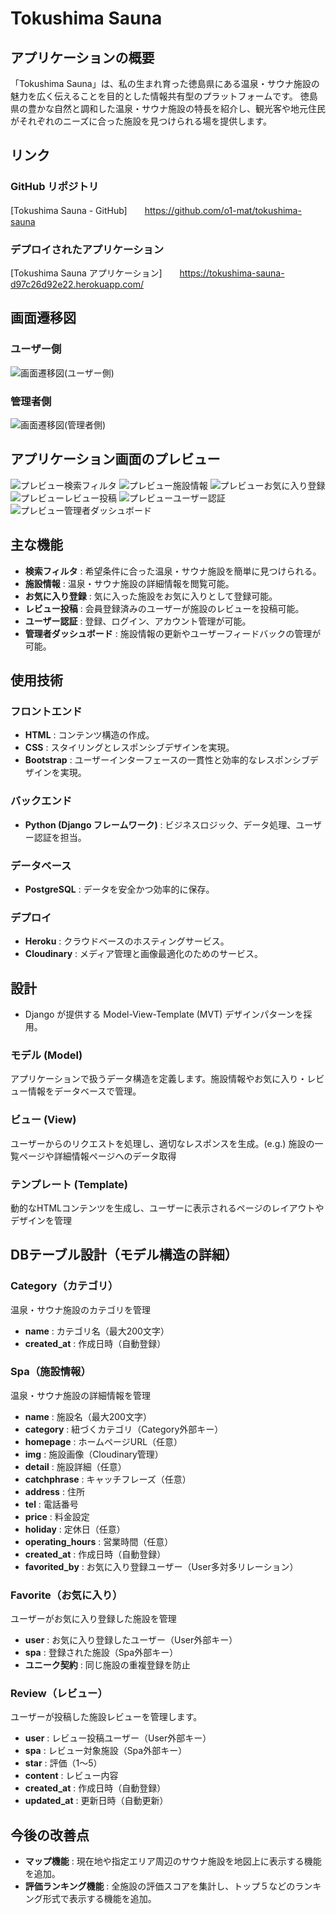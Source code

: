 # Tokushima Sauna 

## アプリケーションの概要
「Tokushima Sauna」は、私の生まれ育った徳島県にある温泉・サウナ施設の魅力を広く伝えることを目的とした情報共有型のプラットフォームです。
徳島県の豊かな自然と調和した温泉・サウナ施設の特長を紹介し、観光客や地元住民がそれぞれのニーズに合った施設を見つけられる場を提供します。


## リンク 
### GitHub リポジトリ
[Tokushima Sauna - GitHub]　　https://github.com/o1-mat/tokushima-sauna
### デプロイされたアプリケーション
[Tokushima Sauna アプリケーション]　　https://tokushima-sauna-d97c26d92e22.herokuapp.com/


## 画面遷移図
### ユーザー側
![画面遷移図(ユーザー側) ](https://github.com/user-attachments/assets/0f9eea3b-742b-405c-80f6-a3c856db3bff)
### 管理者側
![画面遷移図(管理者側) ](https://github.com/user-attachments/assets/b88fd31a-cf81-4d7e-b4ed-e888cc3d22a5)


## アプリケーション画面のプレビュー
![プレビュー検索フィルタ](https://github.com/user-attachments/assets/adf748c1-1fc0-414f-a3ea-fd8817bda3d2)
![プレビュー施設情報](https://github.com/user-attachments/assets/365dc679-d390-4254-a0dd-9a3dab015d25)
![プレビューお気に入り登録](https://github.com/user-attachments/assets/8df521d7-847e-4879-94d1-2c7b68cc4514)
![プレビューレビュー投稿](https://github.com/user-attachments/assets/df6a9c21-e533-4631-a100-b4b80554e747)
![プレビューユーザー認証](https://github.com/user-attachments/assets/45c0bca7-5276-4934-9b0e-393cf34bc67d)
![プレビュー管理者ダッシュボード](https://github.com/user-attachments/assets/9beaf762-6393-4f29-8ba2-10fae7b55f17)


## 主な機能
- **検索フィルタ** : 希望条件に合った温泉・サウナ施設を簡単に見つけられる。
- **施設情報** : 温泉・サウナ施設の詳細情報を閲覧可能。
- **お気に入り登録** : 気に入った施設をお気に入りとして登録可能。
- **レビュー投稿** : 会員登録済みのユーザーが施設のレビューを投稿可能。
- **ユーザー認証** : 登録、ログイン、アカウント管理が可能。
- **管理者ダッシュボード** : 施設情報の更新やユーザーフィードバックの管理が可能。


## 使用技術
### フロントエンド
- **HTML** : コンテンツ構造の作成。
- **CSS** : スタイリングとレスポンシブデザインを実現。
- **Bootstrap** : ユーザーインターフェースの一貫性と効率的なレスポンシブデザインを実現。
### バックエンド
- **Python (Django フレームワーク)** : ビジネスロジック、データ処理、ユーザー認証を担当。
### データベース
- **PostgreSQL** : データを安全かつ効率的に保存。
### デプロイ
- **Heroku** : クラウドベースのホスティングサービス。
- **Cloudinary** : メディア管理と画像最適化のためのサービス。


## 設計
- Django が提供する Model-View-Template (MVT) デザインパターンを採用。
### モデル (Model)
アプリケーションで扱うデータ構造を定義します。施設情報やお気に入り・レビュー情報をデータベースで管理。
### ビュー (View)
ユーザーからのリクエストを処理し、適切なレスポンスを生成。(e.g.) 施設の一覧ページや詳細情報ページへのデータ取得
### テンプレート (Template)
動的なHTMLコンテンツを生成し、ユーザーに表示されるページのレイアウトやデザインを管理


## DBテーブル設計（モデル構造の詳細）
### Category（カテゴリ）
温泉・サウナ施設のカテゴリを管理
- **name** : カテゴリ名（最大200文字）
- **created_at** : 作成日時（自動登録）

### Spa（施設情報）
温泉・サウナ施設の詳細情報を管理
- **name** : 施設名（最大200文字）
- **category** : 紐づくカテゴリ（Category外部キー）
- **homepage** : ホームページURL（任意）
- **img** : 施設画像（Cloudinary管理）
- **detail** : 施設詳細（任意）
- **catchphrase** : キャッチフレーズ（任意）
- **address** : 住所
- **tel** : 電話番号
- **price** : 料金設定
- **holiday** : 定休日（任意）
- **operating_hours** : 営業時間（任意）
- **created_at** : 作成日時（自動登録）
- **favorited_by** : お気に入り登録ユーザー（User多対多リレーション）

### Favorite（お気に入り）
ユーザーがお気に入り登録した施設を管理
- **user** : お気に入り登録したユーザー（User外部キー）
- **spa** : 登録された施設（Spa外部キー）
- **ユニーク契約** : 同じ施設の重複登録を防止


### Review（レビュー）
ユーザーが投稿した施設レビューを管理します。
- **user** : レビュー投稿ユーザー（User外部キー）
- **spa** : レビュー対象施設（Spa外部キー）
- **star** : 評価（1〜5）
- **content** : レビュー内容
- **created_at** : 作成日時（自動登録）
- **updated_at** : 更新日時（自動更新）


## 今後の改善点
- **マップ機能** : 現在地や指定エリア周辺のサウナ施設を地図上に表示する機能を追加。
- **評価ランキング機能** : 全施設の評価スコアを集計し、トップ５などのランキング形式で表示する機能を追加。
